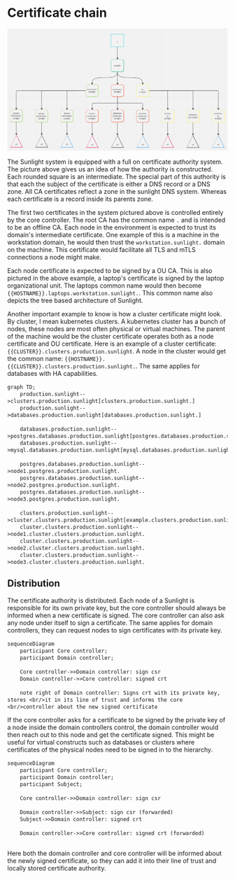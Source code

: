 # Certificate chain

![ca](./media/ca.png)

The Sunlight system is equipped with a full on certificate authority system. The picture above gives us an idea of how
the authority is constructed. Each rounded square is an intermediate. The special part of this authority is that each
the subject of the certificate is either a DNS record or a DNS zone. All CA certificates reflect a zone in the sunlight 
DNS system. Whereas each certificate is a record inside its parents zone.

The first two certificates in the system pictured above is controlled entirely by the core controller. The root CA has
the common name ``.`` and is intended to be an offline CA. Each node in the environment is expected to trust its 
domain's intermediate certificate. One example of this is a machine in the workstation domain, he would then trust the
``workstation.sunlight.`` domain on the machine. This certificate would facilitate all TLS and mTLS connections a node 
might make.

Each node certificate is expected to be signed by a OU CA. This is also pictured in the above example, a laptop's
certificate is signed by the laptop organizational unit. The laptops common name would then become 
``{{HOSTNAME}}.laptops.workstation.sunlight.``. This common name also depicts the tree based architecture of Sunlight.

Another important example to know is how a cluster certificate might look. By cluster, I mean kubernetes clusters. A 
kubernetes cluster has a bunch of nodes, these nodes are most often physical or virtual machines. The parent of the 
machine would be the cluster certificate operates both as a node certificate and OU certificate. Here is an example of 
a cluster certificate: ``{{CLUSTER}}.clusters.production.sunlight``. A node in the cluster would get the common name:
``{{HOSTNAME}}.{{CLUSTER}}.clusters.production.sunlight.``. The same applies for databases with HA capabilities.

```mermaid
graph TD;
    production.sunlight-->clusters.production.sunlight[clusters.production.sunlight.]
    production.sunlight-->databases.production.sunlight[databases.production.sunlight.]
    
    databases.production.sunlight-->postgres.databases.production.sunlight[postgres.databases.production.sunlight.]
    databases.production.sunlight-->mysql.databases.production.sunlight[mysql.databases.production.sunlight.]
    
    postgres.databases.production.sunlight-->node1.postgres.production.sunlight.
    postgres.databases.production.sunlight-->node2.postgres.production.sunlight.
    postgres.databases.production.sunlight-->node3.postgres.production.sunlight.
    
    clusters.production.sunlight-->cluster.clusters.production.sunlight[example.clusters.production.sunlight.]
    cluster.clusters.production.sunlight-->node1.cluster.clusters.production.sunlight.
    cluster.clusters.production.sunlight-->node2.cluster.clusters.production.sunlight.
    cluster.clusters.production.sunlight-->node3.cluster.clusters.production.sunlight.
```

## Distribution

The certificate authority is distributed. Each node of a Sunlight is responsible for its own private key, but the core
controller should always be informed when a new certificate is signed. The core controller can also ask any node under
itself to sign a certificate. The same applies for domain controllers, they can request nodes to sign certificates with
its private key. 

```mermaid
sequenceDiagram
    participant Core controller;
    participant Domain controller;
    
    Core controller->>Domain controller: sign csr
    Domain controller->>Core controller: signed crt
    
    note right of Domain controller: Signs crt with its private key, stores <br/>it in its line of trust and informs the core <br/>controller about the new signed certificate
```

If the core controller asks for a certificate to be signed by the private key of a node inside the domain controllers 
control, the domain controller would then reach out to this node and get the certificate signed. This might be useful
for virtual constructs such as databases or clusters where certificates of the physical nodes need to be signed in to
the hierarchy.

```mermaid
sequenceDiagram
    participant Core controller;
    participant Domain controller;
    participant Subject;
    
    Core controller->>Domain controller: sign csr 
    
    Domain controller->>Subject: sign csr (forwarded)
    Subject->>Domain controller: signed crt
    
    Domain controller->>Core controller: signed crt (forwarded)
    
```

Here both the domain controller and core controller will be informed about the newly signed certificate, so they can add
it into their line of trust and locally stored certificate authority.